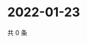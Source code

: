 # 2022-01-23

共 0 条

<!-- BEGIN WEIBO -->
<!-- 最后更新时间 Sun Jan 23 2022 18:15:22 GMT+0800 (China Standard Time) -->

<!-- END WEIBO -->
